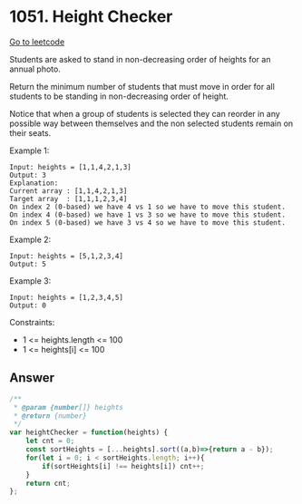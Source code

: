# 1051. Height Checker

[Go to leetcode](https://leetcode.com/problems/height-checker/)

Students are asked to stand in non-decreasing order of heights for an annual photo.

Return the minimum number of students that must move in order for all students to be standing in non-decreasing order of height.

Notice that when a group of students is selected they can reorder in any possible way between themselves and the non selected students remain on their seats.

Example 1:

```
Input: heights = [1,1,4,2,1,3]
Output: 3
Explanation: 
Current array : [1,1,4,2,1,3]
Target array  : [1,1,1,2,3,4]
On index 2 (0-based) we have 4 vs 1 so we have to move this student.
On index 4 (0-based) we have 1 vs 3 so we have to move this student.
On index 5 (0-based) we have 3 vs 4 so we have to move this student.
```

Example 2:

```
Input: heights = [5,1,2,3,4]
Output: 5
```

Example 3:

```
Input: heights = [1,2,3,4,5]
Output: 0
```
 
Constraints:

- 1 <= heights.length <= 100
- 1 <= heights[i] <= 100

## Answer

```js
/**
 * @param {number[]} heights
 * @return {number}
 */
var heightChecker = function(heights) {
    let cnt = 0;
    const sortHeights = [...heights].sort((a,b)=>{return a - b});    
    for(let i = 0; i < sortHeights.length; i++){
        if(sortHeights[i] !== heights[i]) cnt++;  
    }
    return cnt;
};
```